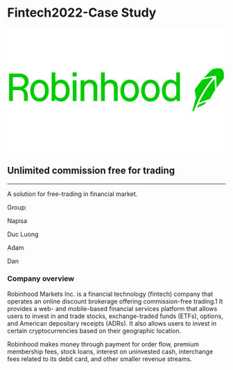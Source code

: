 # Fintech2022-Case Study
![](robinhood-stock-price-surges.png)
## Unlimited commission free for trading
---
A solution for free-trading in financial market.

Group:

Napisa

Duc Luong

Adam

Dan


### Company overview
Robinhood Markets Inc. is a financial technology (fintech) company that operates an online discount brokerage offering commission-free trading.1 It provides a web- and mobile-based financial services platform that allows users to invest in and trade stocks, exchange-traded funds (ETFs), options, and American depositary receipts (ADRs). It also allows users to invest in certain cryptocurrencies based on their geographic location.

Robinhood makes money through payment for order flow, premium membership fees, stock loans, interest on uninvested cash, interchange fees related to its debit card, and other smaller revenue streams.

